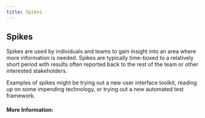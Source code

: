 ```yaml
---
title: Spikes
---
```

## Spikes

Spikes are used by individuals and teams to gain insight into an area where more information is needed. Spikes are typically time-boxed to a relatively short period with results often reported back to the rest of the team or other interested stakeholders.

Examples of spikes might be trying out a new user interface toolkit, reading up on some impending technology, or trying out a new automated test framework.

#### More Information:
<!-- Please add any articles you think might be helpful to read before writing the article -->


